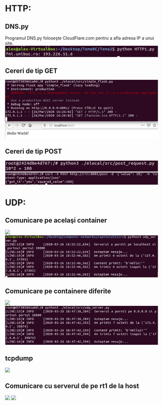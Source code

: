 # HTTP:
## DNS.py
Programul DNS.py foloseşte CloudFlare.com pentru a afla adresa IP a unui site.
![](http/http1console.PNG)

## Cereri de tip **GET**
![](http/http2console.PNG)

## Cereri de tip **POST**
![](http/http3console2.PNG)
![](http/http3console.PNG)

# UDP:
## Comunicare pe acelaşi container
![](http/udp1consoleclient.PNG)
![](udp/udp1console.PNG)

## Comunicare pe containere diferite
![](http/udp2345consoleclient.PNG)
![](udp/udp2345consoleserver.PNG)

## tcpdump
![](http/udp6console.PNG)

## Comunicare cu serverul de pe rt1 de la host
![](http/udp7consoleclient.PNG)
![](http/udp7consoleserver.PNG)
